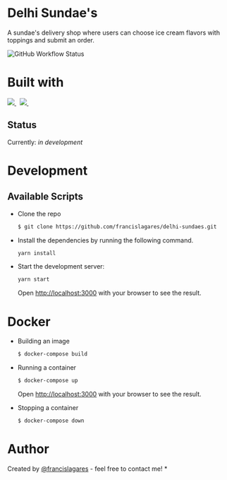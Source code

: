 # Delhi Sundae's

A sundae's delivery shop where users can choose ice cream flavors with toppings and submit an order.

![GitHub Workflow Status](https://img.shields.io/github/workflow/status/francislagares/delhi-sundaes/CI?style=for-the-badge&labelColor=black&logo=github)

# Built with

<p>
  <a href='https://www.react.org/'>
		<img src='https://img.shields.io/badge/react-61DAFB?logoWidth=30&labelColor=black&style=for-the-badge&logo=react' />
	</a>
  &nbsp;
  <a href='https://www.typescriptlang.org/'>
    <img src="https://img.shields.io/badge/typescript-007ACC.svg?&style=for-the-badge&logo=typescript&logoColor=white" />
  </a>
  &nbsp;
</p>

## Status

Currently: _in development_


# Development

## Available Scripts

- Clone the repo

  ```bash
  $ git clone https://github.com/francislagares/delhi-sundaes.git
  ```

- Install the dependencies by running the following command.

  ```bash
  yarn install
  ```

- Start the development server:

  ```bash
  yarn start
  ```

  Open [http://localhost:3000](http://localhost:3000) with your browser to see the
  result.


# Docker

- Building an image

  ```bash
  $ docker-compose build
  ```

- Running a container

  ```bash
  $ docker-compose up
  ```
  Open [http://localhost:3000](http://localhost:3000) with your browser to see the
  result.

- Stopping a container

  ```bash
  $ docker-compose down
  ```
# Author


Created by [@francislagares](https://www.linkedin.com/in/francislagares/) - feel free to contact me!
* 